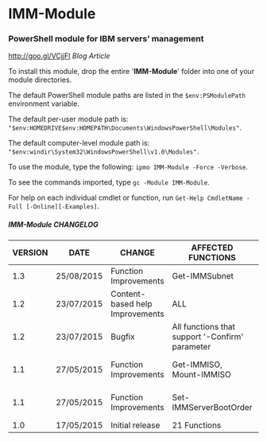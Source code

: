 # IMM-Module
### PowerShell module for IBM servers’ management

<http://goo.gl/VCjjFI> <i>Blog Article</i>

To install this module, drop the entire '<b>IMM-Module</b>' folder into one of your module directories.

The default PowerShell module paths are listed in the `$env:PSModulePath` environment variable.

The default per-user module path is: `"$env:HOMEDRIVE$env:HOMEPATH\Documents\WindowsPowerShell\Modules"`.

The default computer-level module path is: `"$env:windir\System32\WindowsPowerShell\v1.0\Modules"`.

To use the module, type the following: `ipmo IMM-Module -Force -Verbose`.

To see the commands imported, type `gc -Module IMM-Module`.

For help on each individual cmdlet or function, run `Get-Help CmdletName -Full [-Online][-Examples]`.

##### IMM-Module CHANGELOG

VERSION|DATE|CHANGE|AFFECTED FUNCTIONS|DESCRIPTION
----|----|----|----|----|
1.3|25/08/2015|Function Improvements|Get-IMMSubnet|Added new parameter -ExcludeIP
1.2|23/07/2015|Content-based help Improvements|ALL|".PARAMETER" tags edited
1.2|23/07/2015|Bugfix|All functions that support '-Confirm' parameter|'$IMM' variable replaced by '$module' in $PSCmdlet.ShouldProcess($module,"") method
1.1|27/05/2015|Function Improvements|Get-IMMISO, Mount-IMMISO|Added 'rdmount' running process check in the 'Begin' scope before function call
1.1|27/05/2015|Function Improvements|Set-IMMServerBootOrder|Added 'Windows Boot Manager' entry in [ValidateSet()] statement for all Boot devices
1.0|17/05/2015|Initial release|21 Functions|
